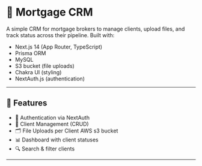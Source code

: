 # 🏡 Mortgage CRM

A simple CRM for mortgage brokers to manage clients, upload files, and track status across their pipeline. Built with:

- Next.js 14 (App Router, TypeScript)  
- Prisma ORM  
- MySQL  
- S3 bucket (file uploads)  
- Chakra UI (styling)  
- NextAuth.js (authentication)  

---

## 🚀 Features

- 🔐 Authentication via NextAuth  
- 👤 Client Management (CRUD)  
- 🗂 File Uploads per Client AWS s3 bucket  
- 📊 Dashboard with client statuses  
- 🔍 Search & filter clients
---
